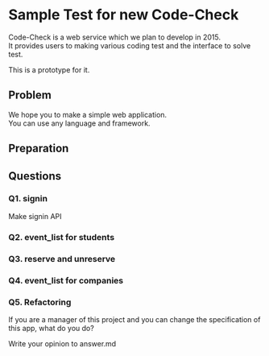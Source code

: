 # Sample Test for new Code-Check

Code-Check is a web service which we plan to develop in 2015.  
It provides users to making various coding test and the interface to solve test.

This is a prototype for it.

## Problem
We hope you to make a simple web application.  
You can use any language and framework.

## Preparation

## Questions
### Q1. signin
Make signin API

### Q2. event_list for students
### Q3. reserve and unreserve
### Q4. event_list for companies
### Q5. Refactoring
If you are a manager of this project and you can change the specification of this app, what do you do?

Write your opinion to answer.md